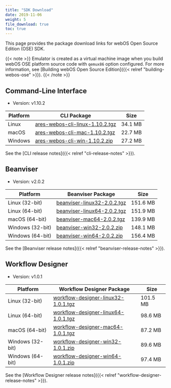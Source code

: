 ```yaml
---
title: "SDK Download"
date: 2019-11-06
weight: 5
file_download: true
toc: true
---
```


This page provides the package download links for webOS Open Source Edition (OSE) SDK.

{{< note >}}
Emulator is created as a virtual machine image when you build webOS OSE platform source code with `qemux86` option configured. For more information, see [Building webOS Open Source Edition]({{< relref "building-webos-ose" >}}).
{{< /note >}}

## Command-Line Interface

* Version: v1.10.2

|	Platform	|	CLI Package	|	Size	|
|-----------------------|-------------------|-----------|
|	Linux	|	<a href="javascript:" onclick="file_dn('CLI', 'Linux', 'ares-webos-cli-linux-1.10.2.tgz','https://webosose.s3.ap-northeast-2.amazonaws.com/tools/cli/v1.10.2/ares-webos-cli-linux-1.10.2.tgz');">ares-webos-cli-linux-1.10.2.tgz</a>	|	34.1 MB	|
|	macOS	|	<a href="javascript:" onclick="file_dn('CLI', 'macOS', 'ares-webos-cli-mac-1.10.2.tgz', 'https://webosose.s3.ap-northeast-2.amazonaws.com/tools/cli/v1.10.2/ares-webos-cli-mac-1.10.2.tgz');">ares-webos-cli-mac-1.10.2.tgz</a>	|	22.7 MB	|
|	Windows	|	<a href="javascript:" onclick="file_dn('CLI', 'Windows', 'ares-webos-cli-win-1.10.2.zip', 'https://webosose.s3.ap-northeast-2.amazonaws.com/tools/cli/v1.10.2/ares-webos-cli-win-1.10.2.zip');"> ares-webos-cli-win-1.10.2.zip</a>	|	27.2 MB	|

See the [CLI release notes]({{< relref "cli-release-notes" >}}).

## Beanviser

* Version: v2.0.2

|	Platform	|	Beanviser Package	|	Size	|
|-----------------------|-------------------|-----------|
|	Linux (32-bit)	|	<a href="javascript:" onclick="file_dn('Beanviser', 'Linux', 'beanviser-linux32-2.0.2.tgz', 'https://webosose.s3.ap-northeast-2.amazonaws.com/tools/beanviser/v2.0.2/beanviser-linux32-2.0.2.tgz');">beanviser-linux32-2.0.2.tgz</a>	|	151.6 MB	|
|	Linux (64-bit)	|	<a href="javascript:" onclick="file_dn('Beanviser', 'Linux', 'beanviser-linux64-2.0.2.tgz', 'https://webosose.s3.ap-northeast-2.amazonaws.com/tools/beanviser/v2.0.2/beanviser-linux64-2.0.2.tgz');">beanviser-linux64-2.0.2.tgz</a>	|	151.9 MB	|
|	macOS (64-bit)	|	<a href="javascript:" onclick="file_dn('Beanviser', 'macOS', 'beanviser-mac64-2.0.2.tgz', 'https://webosose.s3.ap-northeast-2.amazonaws.com/tools/beanviser/v2.0.2/beanviser-mac64-2.0.2.tgz');">beanviser-mac64-2.0.2.tgz</a>	|	139.9 MB	|
|	Windows	(32-bit) |	<a href="javascript:" onclick="file_dn('Beanviser', 'Windows', 'beanviser-win32-2.0.2.zip', 'https://webosose.s3.ap-northeast-2.amazonaws.com/tools/beanviser/v2.0.2/beanviser-win32-2.0.2.zip');">beanviser-win32-2.0.2.zip</a>	|	148.1 MB	|
|	Windows	(64-bit) |	<a href="javascript:" onclick="file_dn('Beanviser', 'Windows', 'beanviser-win64-2.0.2.zip', 'https://webosose.s3.ap-northeast-2.amazonaws.com/tools/beanviser/v2.0.2/beanviser-win64-2.0.2.zip');">beanviser-win64-2.0.2.zip</a>	|	156.4 MB	|

See the [Beanviser release notes]({{< relref "beanviser-release-notes" >}}).

## Workflow Designer

* Version: v1.0.1

|	Platform	|	Workflow Designer Package	|	Size	|
|-----------------------|-------------------|-----------|
|	Linux (32-bit)	|	<a href="javascript:" onclick="file_dn('Workflow Designer', 'Linux', 'workflow-designer-linux32-1.0.1.tgz', 'https://webosose.s3.ap-northeast-2.amazonaws.com/tools/workflow-designer/v1.0.1/workflow-designer-linux32-1.0.1.tgz');">workflow-designer-linux32-1.0.1.tgz</a>	|	101.5 MB	|
|	Linux (64-bit)	|	<a href="javascript:" onclick="file_dn('Workflow Designer', 'Linux', 'workflow-designer-linux64-1.0.1.tgz', 'https://webosose.s3.ap-northeast-2.amazonaws.com/tools/workflow-designer/v1.0.1/workflow-designer-linux64-1.0.1.tgz');">workflow-designer-linux64-1.0.1.tgz</a>	|	98.6 MB	|
|	macOS (64-bit)	|	<a href="javascript:" onclick="file_dn('Workflow Designer', 'macOS', 'workflow-designer-mac64-1.0.1.tgz', 'https://webosose.s3.ap-northeast-2.amazonaws.com/tools/workflow-designer/v1.0.1/workflow-designer-mac64-1.0.1.tgz');">workflow-designer-mac64-1.0.1.tgz</a>	|	87.2 MB	|
|	Windows	(32-bit) |	<a href="javascript:" onclick="file_dn('Workflow Designer', 'Windows', 'workflow-designer-win32-1.0.1.zip', 'https://webosose.s3.ap-northeast-2.amazonaws.com/tools/workflow-designer/v1.0.1/workflow-designer-win32-1.0.1.zip');">workflow-designer-win32-1.0.1.zip</a>	|	89.6 MB	|
|	Windows	(64-bit) |	<a href="javascript:" onclick="file_dn('Workflow Designer', 'Windows', 'workflow-designer-win64-1.0.1.zip', 'https://webosose.s3.ap-northeast-2.amazonaws.com/tools/workflow-designer/v1.0.1/workflow-designer-win64-1.0.1.zip');">workflow-designer-win64-1.0.1.zip</a>	|	97.4 MB	|

See the [Workflow Designer release notes]({{< relref "workflow-designer-release-notes" >}}).
